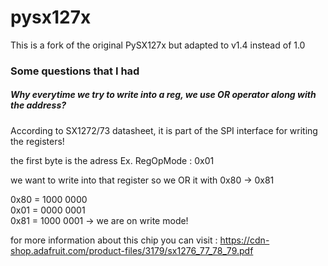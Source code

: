 # pysx127x

This is a fork of the original PySX127x but adapted to v1.4 instead of 1.0

### Some questions that I had

##### Why everytime we try to write into a reg, we use OR operator along with the address?

  According to SX1272/73 datasheet, it is part of the SPI interface for writing the registers!

  the first byte is the adress Ex. RegOpMode : 0x01

  we want to write into that register so we OR it with 0x80 -> 0x81

  0x80 = 1000 0000 \
  0x01 = 0000 0001 \
  0x81 = 1000 0001 -> we are on write mode!   

  for more information about this chip you can visit : https://cdn-shop.adafruit.com/product-files/3179/sx1276_77_78_79.pdf
